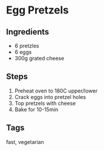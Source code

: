 # Egg Pretzels

## Ingredients

* 6 pretzles 
* 6 eggs 
* 300g grated cheese

## Steps

1. Preheat oven to 180C upper/lower
2. Crack eggs into pretzel holes
3. Top pretzels with cheese
4. Bake for 10-15min

## Tags
fast, vegetarian
